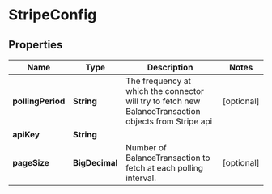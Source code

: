 

# StripeConfig


## Properties

| Name | Type | Description | Notes |
|------------ | ------------- | ------------- | -------------|
|**pollingPeriod** | **String** | The frequency at which the connector will try to fetch new BalanceTransaction objects from Stripe api |  [optional] |
|**apiKey** | **String** |  |  |
|**pageSize** | **BigDecimal** | Number of BalanceTransaction to fetch at each polling interval.  |  [optional] |



